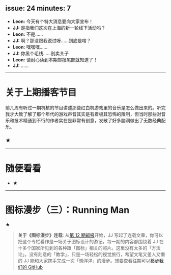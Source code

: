 issue: 24
minutes: 7
---

- **Leon:** 今天有个特大消息要向大家宣布！
- **JJ:** 是指我们这次在上海的新一轮线下活动吗？
- **Leon:** 不是……
- **JJ:** 啊？那没跟我说过呀……到底是啥？
- **Leon:** 嘿嘿嘿……
- **JJ:** 你黑个毛线……别卖关子
- **Leon:** 请耐心读到本期邮报尾部就知道了！
- **JJ:** ……

---

# 关于上期播客节目
前几周有听过一期机核的节目讲述那些红白机游戏里的音乐是怎么做出来的。听完我才大致了解了那个年代的游戏声音其实是有着极其恐怖的限制，但当时那些对音乐和技术精通到不行的作者实在是非常有创意，发散了好多脑洞做出了无数经典配乐。
### ★

---

# 随便看看
* ★

---

# 图标漫步（三）：Running Man
★

> **关于《图标漫步》连载**: 从[第 12 期邮报](https://github.com/JJYing/Anyway-Post/tree/master/Posts/Markdown)开始，JJ 写起了连载文章，你可以把这个专栏看作是一场关于图标设计的游记，每一期的内容都围绕着 JJ 在十多个国家所见到的各种跟「图标」相关的照片。这里没有太多的「方法论」，没有刻意的「教学」，只是一场轻松的视觉旅行，希望文笔又差人又懒的 JJ 能和大家携手完成一次「懒洋洋」的漫步。想要查看往期可以[移步我们的 GitHub](https://github.com/Anyway-Design/Anyway.Post#anywaypost-%E5%AE%89%E5%A6%AE%E8%96%87%E9%82%AE%E6%8A%A5)